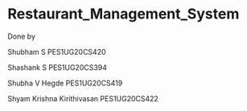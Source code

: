 # Restaurant_Management_System

Done by

Shubham S   PES1UG20CS420

Shashank S  PES1UG20CS394

Shubha V Hegde  PES1UG20CS419

Shyam Krishna Kirithivasan PES1UG20CS422
